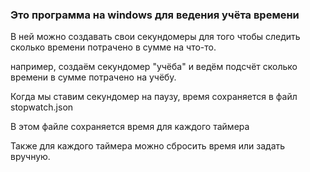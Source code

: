 ### Это программа на windows для ведения учёта времени
В ней можно создавать свои секундомеры для того чтобы следить сколько времени потрачено в сумме на что-то.

например, создаём секундомер "учёба" и ведём подсчёт сколько времени в сумме потрачено на учёбу.
  
Когда мы ставим секундомер на паузу, время сохраняется в файл stopwatch.json

В этом файле сохраняется время для каждого таймера

Также для каждого таймера можно сбросить время или задать вручную.
<!--
**VSKuz/VSKuz** is a ✨ _special_ ✨ repository because its `README.md` (this file) appears on your GitHub profile.

Here are some ideas to get you started:

- 🔭 I’m currently working on ...
- 🌱 I’m currently learning ...
- 👯 I’m looking to collaborate on ...
- 🤔 I’m looking for help with ...
- 💬 Ask me about ...
